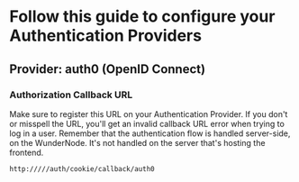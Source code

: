 
# Follow this guide to configure your Authentication Providers

## Provider: auth0 (OpenID Connect)

### Authorization Callback URL

Make sure to register this URL on your Authentication Provider.
If you don't or misspell the URL, you'll get an invalid callback URL error when trying to log in a user.
Remember that the authentication flow is handled server-side, on the WunderNode.
It's not handled on the server that's hosting the frontend.

```
http://///auth/cookie/callback/auth0
```
